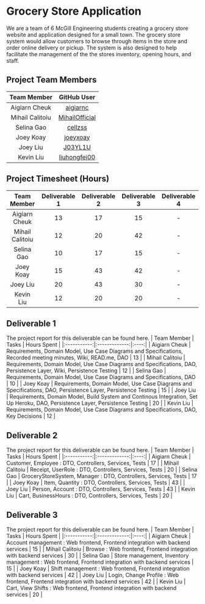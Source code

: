 # Grocery Store Application
We are a team of 6 McGill Engineering students creating a grocery store website and application designed for a small town. The grocery store system would allow customers to browse through items in the store and order online delivery or pickup. The system is also designed to help facilitate the management of the the stores inventory, opening hours, and staff.

## Project Team Members
| Team Member | GitHub User |
|:-----------:|:----:|
| Aigiarn Cheuk | [aigiarnc](https://github.com/aigiarnc) |
| Mihail Calitoiu | [MihailOfficial](https://github.com/MihailOfficial) |
| Selina Gao | [cellzss](https://github.com/cellzss)|
| Joey Koay | [joeyxoay](https://github.com/joeyxoay) |
| Joey Liu | [J03YL1U](https://github.com/J03YL1U) |
| Kevin Liu | [liuhongfei00](https://github.com/liuhongfei00) |

## Project Timesheet (Hours)
| Team Member | Deliverable 1 | Deliverable 2 | Deliverable 3 | Deliverable 4 |
|:-----------:|:-------------:|:-------------:|:-------------:|:-------------:|
| Aigiarn Cheuk | 13 | 17 | 15 | - |
| Mihail Calitoiu | 12 | 20 | 42 | - |
| Selina Gao | 10 | 17 | 15 | - |
| Joey Koay | 15 | 43 | 42 | - |
| Joey Liu | 20 | 43 | 30 | - |
| Kevin Liu | 12 | 20 | 20 | - |


## Deliverable 1
The project report for this deliverable can be found here.
| Team Member | Tasks | Hours Spent |
|:-----------:|:-------------:|:----:|
| Aigiarn Cheuk | Requirements, Domain Model, Use Case Diagrams and Specifications, Recorded meeting minutes, Wiki, READ.me, DAO | 13 |
| Mihail Calitoiu | Requirements, Domain Model, Use Case Diagrams and Specifications, DAO, Persistence Layer, Wiki, Persistence Testing | 12 |
| Selina Gao | Requirements, Domain Model, Use Case Diagrams and Specifications, DAO | 10 |
| Joey Koay | Requirements, Domain Model, Use Case Diagrams and Specifications, DAO, Persistence Layer, Persistence Testing | 15 |
| Joey Liu | Requirements, Domain Model, Build System and Continous Integration, Set Up Heroku, DAO, Persistence Layer, Persistence Testing | 20 |
| Kevin Liu | Requirements, Domain Model, Use Case Diagrams and Specifications, DAO, Key Decisions | 12 |

## Deliverable 2
The project report for this deliverable can be found here.
| Team Member | Tasks | Hours Spent |
|:-----------:|:-------------:|:----:|
| Aigiarn Cheuk | Customer, Employee : DTO, Controllers, Services, Tests | 17 |
| Mihail Calitoiu | Receipt, UserRole : DTO, Controllers, Services, Tests | 20 |
| Selina Gao | GroceryStoreSystem, Manager : DTO, Controllers, Services, Tests | 17 |
| Joey Koay | Item, Quantity : DTO, Controllers, Services, Tests | 43 |
| Joey Liu | Person, Account : DTO, Controllers, Services, Tests | 43 |
| Kevin Liu | Cart, BusinessHours : DTO, Controllers, Services, Tests | 20 |

## Deliverable 3
The project report for this deliverable can be found here.
| Team Member | Tasks | Hours Spent |
|:-----------:|:-------------:|:----:|
| Aigiarn Cheuk | Account management : Web frontend, Frontend integration with backend services | 15 |
| Mihail Calitoiu | Browse : Web frontend, Frontend integration with backend services | 30 |
| Selina Gao | Store management, Inventory management : Web frontend, Frontend integration with backend services | 15 |
| Joey Koay | Shift management : Web frontend, Frontend integration with backend services | 42 |
| Joey Liu | Login, Change Profile : Web frontend, Frontend integration with backend services | 42 |
| Kevin Liu | Cart, View Shifts : Web frontend, Frontend integration with backend services | 20 |
